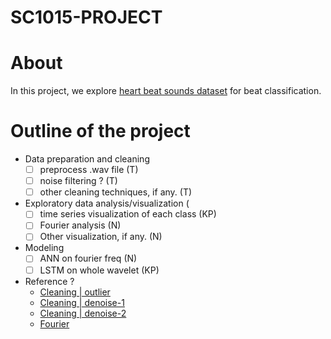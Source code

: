 # SC1015-PROJECT

# About
In this project, we explore [heart beat sounds dataset](https://www.kaggle.com/datasets/kinguistics/heartbeat-sounds) for beat classification.

# Outline of the project
- Data preparation and cleaning 
    - [ ] preprocess .wav file (T)
    - [ ] noise filtering ? (T)
    - [ ] other cleaning techniques, if any. (T)
- Exploratory data analysis/visualization (
    - [ ] time series visualization of each class (KP)
    - [ ] Fourier analysis (N)
    - [ ] Other visualization, if any. (N)
- Modeling
    - [ ] ANN on fourier freq (N)
    - [ ] LSTM on whole wavelet (KP)
    
- Reference ? 
    - [Cleaning | outlier](https://pro.arcgis.com/en/pro-app/latest/tool-reference/space-time-pattern-mining/understanding-outliers-in-time-series-analysis.htm)
    - [Cleaning | denoise-1](https://www.kaggle.com/code/residentmario/denoising-algorithms/notebook) 
    - [Cleaning | denoise-2](https://github.com/ebrahimpichka/LSM-denoise)
    - [Fourier](https://citeseerx.ist.psu.edu/viewdoc/download?doi=10.1.1.66.6950&rep=rep1&type=pdf)
